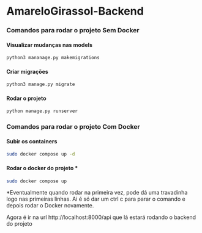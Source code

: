 # AmareloGirassol-Backend

### Comandos para rodar o projeto Sem Docker

#### Visualizar mudanças nas models
```sh
python3 mananage.py makemigrations
```

#### Criar migrações
```sh
python3 manage.py migrate
```

#### Rodar o projeto
```sh
python manage.py runserver
```

### Comandos para rodar o projeto Com Docker

#### Subir os containers
```sh
sudo docker compose up -d
```

#### Rodar o docker do projeto *
```sh
sudo docker compose up
```

*Eventualmente quando rodar na primeira vez, pode dá uma travadinha logo nas primeiras linhas. Ai é só dar um ctrl c para parar o comando e depois rodar o Docker novamente.

Agora é ir na url http://localhost:8000/api que lá estará rodando o backend do projeto